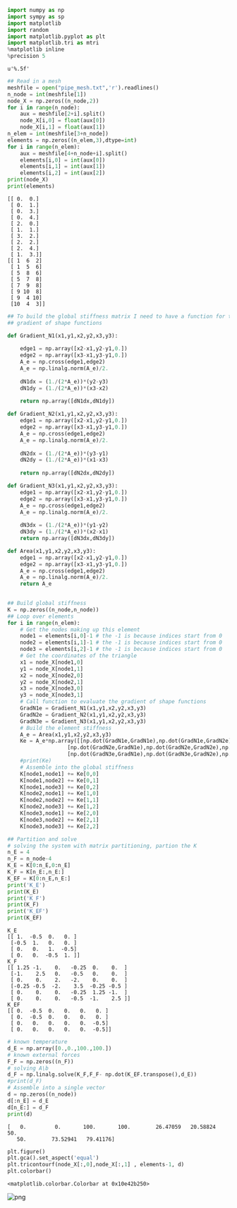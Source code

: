 

```python
import numpy as np
import sympy as sp
import matplotlib
import random
import matplotlib.pyplot as plt
import matplotlib.tri as mtri
%matplotlib inline 
%precision 5
```




    u'%.5f'




```python
## Read in a mesh 
meshfile = open("pipe_mesh.txt",'r').readlines()
n_node = int(meshfile[1])
node_X = np.zeros((n_node,2))
for i in range(n_node):
    aux = meshfile[2+i].split()
    node_X[i,0] = float(aux[0])
    node_X[i,1] = float(aux[1])
n_elem = int(meshfile[3+n_node])
elements = np.zeros((n_elem,3),dtype=int)
for i in range(n_elem):
    aux = meshfile[4+n_node+i].split()
    elements[i,0] = int(aux[0])
    elements[i,1] = int(aux[1])
    elements[i,2] = int(aux[2])
print(node_X)
print(elements)
```

    [[ 0.  0.]
     [ 0.  1.]
     [ 0.  3.]
     [ 0.  4.]
     [ 2.  0.]
     [ 1.  1.]
     [ 3.  2.]
     [ 2.  2.]
     [ 2.  4.]
     [ 1.  3.]]
    [[ 1  6  2]
     [ 1  5  6]
     [ 5  8  6]
     [ 5  7  8]
     [ 7  9  8]
     [ 9 10  8]
     [ 9  4 10]
     [10  4  3]]



```python
## To build the global stiffness matrix I need to have a function for the 
## gradient of shape functions

def Gradient_N1(x1,y1,x2,y2,x3,y3):
    
    edge1 = np.array([x2-x1,y2-y1,0.])
    edge2 = np.array([x3-x1,y3-y1,0.])
    A_e = np.cross(edge1,edge2)
    A_e = np.linalg.norm(A_e)/2.
    
    dN1dx = (1./(2*A_e))*(y2-y3)
    dN1dy = (1./(2*A_e))*(x3-x2)
    
    return np.array([dN1dx,dN1dy])

def Gradient_N2(x1,y1,x2,y2,x3,y3):
    edge1 = np.array([x2-x1,y2-y1,0.])
    edge2 = np.array([x3-x1,y3-y1,0.])
    A_e = np.cross(edge1,edge2)
    A_e = np.linalg.norm(A_e)/2.
    
    dN2dx = (1./(2*A_e))*(y3-y1)
    dN2dy = (1./(2*A_e))*(x1-x3)
    
    return np.array([dN2dx,dN2dy])

def Gradient_N3(x1,y1,x2,y2,x3,y3):
    edge1 = np.array([x2-x1,y2-y1,0.])
    edge2 = np.array([x3-x1,y3-y1,0.])
    A_e = np.cross(edge1,edge2)
    A_e = np.linalg.norm(A_e)/2.
    
    dN3dx = (1./(2*A_e))*(y1-y2)
    dN3dy = (1./(2*A_e))*(x2-x1)
    return np.array([dN3dx,dN3dy])

def Area(x1,y1,x2,y2,x3,y3):
    edge1 = np.array([x2-x1,y2-y1,0.])
    edge2 = np.array([x3-x1,y3-y1,0.])
    A_e = np.cross(edge1,edge2)
    A_e = np.linalg.norm(A_e)/2.
    return A_e
    
```


```python
## Build global stiffness
K = np.zeros((n_node,n_node))
## Loop over elements
for i in range(n_elem):
    # Get the nodes making up this element
    node1 = elements[i,0]-1 # the -1 is because indices start from 0
    node2 = elements[i,1]-1 # the -1 is because indices start from 0
    node3 = elements[i,2]-1 # the -1 is because indices start from 0
    # Get the coordinates of the triangle
    x1 = node_X[node1,0]
    y1 = node_X[node1,1]
    x2 = node_X[node2,0]
    y2 = node_X[node2,1]
    x3 = node_X[node3,0]
    y3 = node_X[node3,1]
    # Call function to evaluate the gradient of shape functions 
    GradN1e = Gradient_N1(x1,y1,x2,y2,x3,y3)
    GradN2e = Gradient_N2(x1,y1,x2,y2,x3,y3)
    GradN3e = Gradient_N3(x1,y1,x2,y2,x3,y3)
    # Build the element stiffness 
    A_e = Area(x1,y1,x2,y2,x3,y3)
    Ke = A_e*np.array([[np.dot(GradN1e,GradN1e),np.dot(GradN1e,GradN2e),np.dot(GradN1e,GradN3e)],
                   [np.dot(GradN2e,GradN1e),np.dot(GradN2e,GradN2e),np.dot(GradN2e,GradN3e)],
                   [np.dot(GradN3e,GradN1e),np.dot(GradN3e,GradN2e),np.dot(GradN3e,GradN3e)]])
    #print(Ke)
    # Assemble into the global stiffness 
    K[node1,node1] += Ke[0,0]
    K[node1,node2] += Ke[0,1]
    K[node1,node3] += Ke[0,2]
    K[node2,node1] += Ke[1,0]
    K[node2,node2] += Ke[1,1]
    K[node2,node3] += Ke[1,2]
    K[node3,node1] += Ke[2,0]
    K[node3,node2] += Ke[2,1]
    K[node3,node3] += Ke[2,2]
```


```python
## Partition and solve
# solving the system with matrix partitioning, partion the K
n_E = 4
n_F = n_node-4
K_E = K[0:n_E,0:n_E]
K_F = K[n_E:,n_E:]
K_EF = K[0:n_E,n_E:]
print('K_E')
print(K_E)
print('K_F')
print(K_F)
print('K_EF')
print(K_EF)
```

    K_E
    [[ 1.  -0.5  0.   0. ]
     [-0.5  1.   0.   0. ]
     [ 0.   0.   1.  -0.5]
     [ 0.   0.  -0.5  1. ]]
    K_F
    [[ 1.25 -1.    0.   -0.25  0.    0.  ]
     [-1.    2.5   0.   -0.5   0.    0.  ]
     [ 0.    0.    2.   -2.    0.    0.  ]
     [-0.25 -0.5  -2.    3.5  -0.25 -0.5 ]
     [ 0.    0.    0.   -0.25  1.25 -1.  ]
     [ 0.    0.    0.   -0.5  -1.    2.5 ]]
    K_EF
    [[ 0.  -0.5  0.   0.   0.   0. ]
     [ 0.  -0.5  0.   0.   0.   0. ]
     [ 0.   0.   0.   0.   0.  -0.5]
     [ 0.   0.   0.   0.   0.  -0.5]]



```python
# known temperature
d_E = np.array([0.,0.,100.,100.])
# known external forces
F_F = np.zeros((n_F))
# solving A\b
d_F = np.linalg.solve(K_F,F_F- np.dot(K_EF.transpose(),d_E))
#print(d_F)
# Assemble into a single vector
d = np.zeros((n_node))
d[:n_E] = d_E
d[n_E:] = d_F
print(d)
```

    [   0.         0.       100.       100.        26.47059   20.58824   50.
       50.        73.52941   79.41176]



```python
plt.figure()
plt.gca().set_aspect('equal')
plt.tricontourf(node_X[:,0],node_X[:,1] , elements-1, d)
plt.colorbar()
```




    <matplotlib.colorbar.Colorbar at 0x10e42b250>




![png](output_6_1.png)

